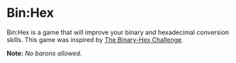 Bin:Hex
=======

Bin:Hex is a game that will improve your binary and hexadecimal conversion skills. This game was inspired by [The Binary-Hex Challenge](http://people.sinclair.edu/nickreeder/Flash/binHex.htm).

**Note:** *No barons allowed.*